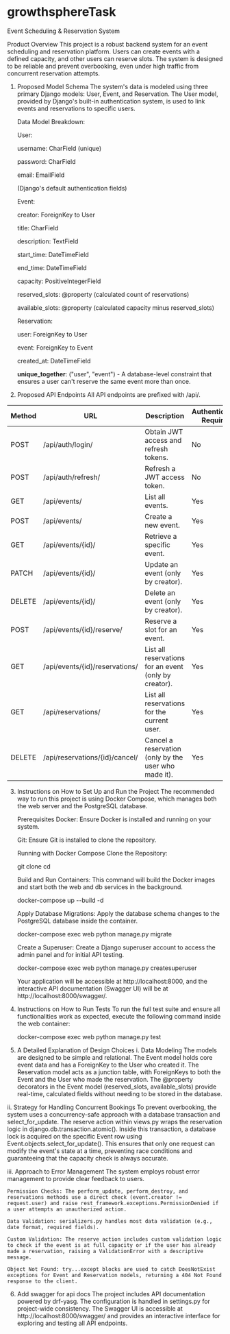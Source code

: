 ﻿# growthsphereTask

Event Scheduling & Reservation System

Product Overview 
This project is a robust backend system for an event scheduling and reservation platform. Users can create events with a defined capacity, and other users can reserve slots. The system is designed to be reliable and prevent overbooking, even under high traffic from concurrent reservation attempts.

1. Proposed Model Schema
    The system's data is modeled using three primary Django models: User, Event, and Reservation. The User model, provided by Django's built-in authentication system, is used to link events and reservations to specific users.

    Data Model Breakdown:

    User:

    username: CharField (unique)

    password: CharField

    email: EmailField

    (Django's default authentication fields)

    Event:

    creator: ForeignKey to User

    title: CharField

    description: TextField

    start_time: DateTimeField

    end_time: DateTimeField

    capacity: PositiveIntegerField

    reserved_slots: @property (calculated count of reservations)

    available_slots: @property (calculated capacity minus reserved_slots)

    Reservation:

    user: ForeignKey to User

    event: ForeignKey to Event

    created_at: DateTimeField

    **unique_together**: ("user", "event") - A database-level constraint that ensures a user can't reserve the same event more than once.

2. Proposed API Endpoints
All API endpoints are prefixed with /api/.

| Method | URL | Description | Authentication Required |
|--------|-----|-------------|------------------------|
| POST | /api/auth/login/ | Obtain JWT access and refresh tokens. | No |
| POST | /api/auth/refresh/ | Refresh a JWT access token. | No |
| GET | /api/events/ | List all events. | Yes |
| POST | /api/events/ | Create a new event. | Yes |
| GET | /api/events/{id}/ | Retrieve a specific event. | Yes |
| PATCH | /api/events/{id}/ | Update an event (only by creator). | Yes |
| DELETE | /api/events/{id}/ | Delete an event (only by creator). | Yes |
| POST | /api/events/{id}/reserve/ | Reserve a slot for an event. | Yes |
| GET | /api/events/{id}/reservations/ | List all reservations for an event (only by creator). | Yes |
| GET | /api/reservations/ | List all reservations for the current user. | Yes |
| DELETE | /api/reservations/{id}/cancel/ | Cancel a reservation (only by the user who made it). | Yes |


3. Instructions on How to Set Up and Run the Project
    The recommended way to run this project is using Docker Compose, which manages both the web server and the PostgreSQL database.

    Prerequisites
    Docker: Ensure Docker is installed and running on your system.

    Git: Ensure Git is installed to clone the repository.

    Running with Docker Compose
    Clone the Repository:

    git clone <your-repository-url>
    cd <your-repository-name>

    Build and Run Containers:
    This command will build the Docker images and start both the web and db services in the background.

    docker-compose up --build -d

    Apply Database Migrations:
    Apply the database schema changes to the PostgreSQL database inside the container.

    docker-compose exec web python manage.py migrate

    Create a Superuser:
    Create a Django superuser account to access the admin panel and for initial API testing.

    docker-compose exec web python manage.py createsuperuser

    Your application will be accessible at http://localhost:8000, and the interactive API documentation (Swagger UI) will be at http://localhost:8000/swagger/.

4. Instructions on How to Run Tests
    To run the full test suite and ensure all functionalities work as expected, execute the following command inside the web container:

    docker-compose exec web python manage.py test

5. A Detailed Explanation of Design Choices
i. Data Modeling
    The models are designed to be simple and relational. The Event model holds core event data and has a ForeignKey to the User who created it. The Reservation model acts as a junction table, with ForeignKeys to both the Event and the User who made the reservation. The @property decorators in the Event model (reserved_slots, available_slots) provide real-time, calculated fields without needing to be stored in the database.

ii. Strategy for Handling Concurrent Bookings
    To prevent overbooking, the system uses a concurrency-safe approach with a database transaction and select_for_update. The reserve action within views.py wraps the reservation logic in django.db.transaction.atomic(). Inside this transaction, a database lock is acquired on the specific Event row using Event.objects.select_for_update(). This ensures that only one request can modify the event's state at a time, preventing race conditions and guaranteeing that the capacity check is always accurate.

iii. Approach to Error Management
    The system employs robust error management to provide clear feedback to users.

    Permission Checks: The perform_update, perform_destroy, and reservations methods use a direct check (event.creator != request.user) and raise rest_framework.exceptions.PermissionDenied if a user attempts an unauthorized action.

    Data Validation: serializers.py handles most data validation (e.g., date format, required fields).

    Custom Validation: The reserve action includes custom validation logic to check if the event is at full capacity or if the user has already made a reservation, raising a ValidationError with a descriptive message.

    Object Not Found: try...except blocks are used to catch DoesNotExist exceptions for Event and Reservation models, returning a 404 Not Found response to the client.

6. Add swagger for api docs
    The project includes API documentation powered by drf-yasg. The configuration is handled in settings.py for project-wide consistency. The Swagger UI is accessible at http://localhost:8000/swagger/ and provides an interactive interface for exploring and testing all API endpoints.